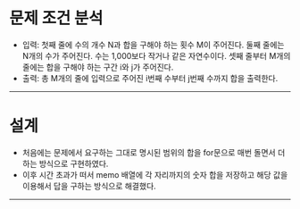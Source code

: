 # 문제 조건 분석

- 입력: 첫째 줄에 수의 개수 N과 합을 구해야 하는 횟수 M이 주어진다. 둘째 줄에는 N개의 수가 주어진다. 수는 1,000보다 작거나 같은 자연수이다. 셋째 줄부터 M개의 줄에는 합을 구해야 하는 구간 i와 j가 주어진다.
- 출력: 총 M개의 줄에 입력으로 주어진 i번째 수부터 j번째 수까지 합을 출력한다.

---

# 설계

- 처음에는 문제에서 요구하는 그대로 명시된 범위의 합을 for문으로 매번 돌면서 더하는 방식으로 구현하였다.
- 이후 시간 초과가 떠서 memo 배열에 각 자리까지의 숫자 합을 저장하고 해당 값을 이용해서 답을 구하는 방식으로 해결했다.

---
